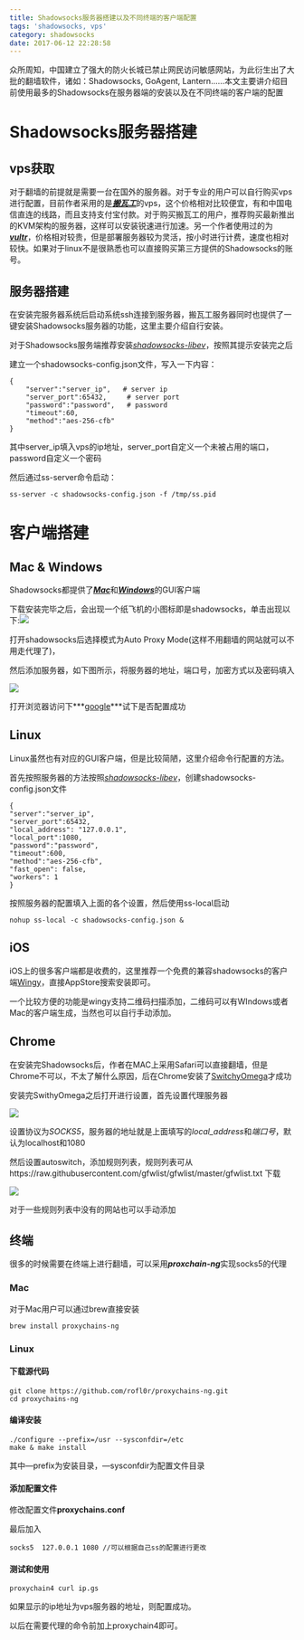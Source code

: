```yaml
---
title: Shadowsocks服务器搭建以及不同终端的客户端配置
tags: 'shadowsocks, vps'
category: shadowsocks
date: 2017-06-12 22:28:58
---
```


众所周知，中国建立了强大的防火长城已禁止网民访问敏感网站，为此衍生出了大批的翻墙软件，诸如：Shadowsocks, GoAgent, Lantern......本文主要讲介绍目前使用最多的Shadowsocks在服务器端的安装以及在不同终端的客户端的配置
<!-- more -->
# Shadowsocks服务器搭建

## vps获取

对于翻墙的前提就是需要一台在国外的服务器。对于专业的用户可以自行购买vps进行配置，目前作者采用的是[***搬瓦工***](https://bwh1.net/)的vps，这个价格相对比较便宜，有和中国电信直连的线路，而且支持支付宝付款。对于购买搬瓦工的用户，推荐购买最新推出的KVM架构的服务器，这样可以安装锐速进行加速。另一个作者使用过的为[***vultr***](https://www.vultr.com/)，价格相对较贵，但是部署服务器较为灵活，按小时进行计费，速度也相对较快。如果对于linux不是很熟悉也可以直接购买第三方提供的Shadowsocks的账号。

## 服务器搭建

在安装完服务器系统后启动系统ssh连接到服务器，搬瓦工服务器同时也提供了一键安装Shadowsocks服务器的功能，这里主要介绍自行安装。

对于Shadowsocks服务端推荐安装[*shadowsocks-libev*](https://github.com/shadowsocks/shadowsocks-libev)，按照其提示安装完之后

建立一个shadowsocks-config.json文件，写入一下内容：

```shell
{
    "server":"server_ip",   # server ip
    "server_port":65432,     # server port
    "password":"password",   # password
    "timeout":60,            
    "method":"aes-256-cfb"
}
```

其中server_ip填入vps的ip地址，server_port自定义一个未被占用的端口，password自定义一个密码

然后通过ss-server命令启动：

```shell
ss-server -c shadowsocks-config.json -f /tmp/ss.pid
```



# 客户端搭建

## Mac & Windows

Shadowsocks都提供了[***Mac***](/uploads/shadowsocks/MaxOS/ShadowsocksX-2.6.3.dmg)和[***Windows***](/uploads/shadowsocks/Windows/Shadowsocks-3.3.5.zip)的GUI客户端

下载安装完毕之后，会出现一个纸飞机的小图标即是shadowsocks，单击出现以下:![](/images/shadowsocks/shadowsocks.png)

打开shadowsocks后选择模式为Auto Proxy Mode(这样不用翻墙的网站就可以不用走代理了)，

然后添加服务器，如下图所示，将服务器的地址，端口号，加密方式以及密码填入

![](/images/shadowsocks/server.png)

打开浏览器访问下***[google](http://www.google.com/)***试下是否配置成功

## Linux

Linux虽然也有对应的GUI客户端，但是比较简陋，这里介绍命令行配置的方法。

首先按照服务器的方法按照[*shadowsocks-libev*](https://github.com/shadowsocks/shadowsocks-libev)，创建shadowsocks-config.json文件

```shell
{
"server":"server_ip",
"server_port":65432,
"local_address": "127.0.0.1",
"local_port":1080,
"password":"password",
"timeout":600,
"method":"aes-256-cfb",
"fast_open": false,
"workers": 1
}
```

按照服务器的配置填入上面的各个设置，然后使用ss-local启动

```shell
nohup ss-local -c shadowsocks-config.json &
```

## iOS

iOS上的很多客户端都是收费的，这里推荐一个免费的兼容shadowsocks的客户端[Wingy](https://www.wingy.site/)，直接AppStore搜索安装即可。

一个比较方便的功能是wingy支持二维码扫描添加，二维码可以有WIndows或者Mac的客户端生成，当然也可以自行手动添加。

## Chrome

在安装完Shadowsocks后，作者在MAC上采用Safari可以直接翻墙，但是Chrome不可以，不太了解什么原因，后在Chrome安装了[SwitchyOmega](chrome-extension://padekgcemlokbadohgkifijomclgjgif/options.html#/about)才成功

安装完SwithyOmega之后打开进行设置，首先设置代理服务器

![](/images/shadowsocks/switchyomega_proxy.png)

设置协议为*SOCKS5*，服务器的地址就是上面填写的*local_address*和*端口号*，默认为localhost和1080

然后设置autoswitch，添加规则列表，规则列表可从https://raw.githubusercontent.com/gfwlist/gfwlist/master/gfwlist.txt 下载

![](/images/shadowsocks/switchyomega_autoswitch.png)

对于一些规则列表中没有的网站也可以手动添加

## 终端

很多的时候需要在终端上进行翻墙，可以采用***proxchain-ng***实现socks5的代理

### Mac

对于Mac用户可以通过brew直接安装

```shell
brew install proxychains-ng
```

### Linux

#### 下载源代码

```shell
git clone https://github.com/rofl0r/proxychains-ng.git
cd proxychains-ng
```

#### 编译安装

```shell
./configure --prefix=/usr --sysconfdir=/etc
make & make install
```

其中—prefix为安装目录，—sysconfdir为配置文件目录

#### 添加配置文件

修改配置文件**proxychains.conf**

最后加入

```shell
socks5  127.0.0.1 1080 //可以根据自己ss的配置进行更改
```

#### 测试和使用

```shell
proxychain4 curl ip.gs
```

如果显示的ip地址为vps服务器的地址，则配置成功。

以后在需要代理的命令前加上proxychain4即可。
